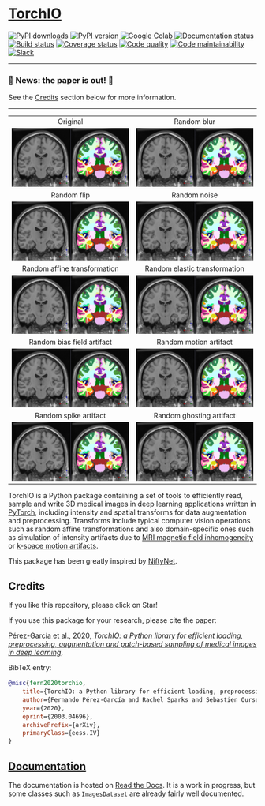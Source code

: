 # [TorchIO](http://torchio.rtfd.io/)

[![PyPI downloads](https://img.shields.io/pypi/dm/torchio.svg?label=PyPI%20downloads&logo=python&logoColor=white)](https://pypi.org/project/torchio/)
[![PyPI version](https://badge.fury.io/py/torchio.svg)](https://badge.fury.io/py/torchio)
[![Google Colab](https://colab.research.google.com/assets/colab-badge.svg)](https://colab.research.google.com/drive/112NTL8uJXzcMw4PQbUvMQN-WHlVwQS3i)
[![Documentation status](https://readthedocs.org/projects/torchio/badge/?version=latest)](https://torchio.readthedocs.io/?badge=latest)
[![Build status](https://img.shields.io/travis/fepegar/torchio/master.svg?label=Travis%20CI%20build&logo=travis)](https://travis-ci.org/fepegar/torchio)
[![Coverage status](https://codecov.io/gh/fepegar/torchio/branch/master/graphs/badge.svg)](https://codecov.io/github/fepegar/torchio)
[![Code quality](https://img.shields.io/scrutinizer/g/fepegar/torchio.svg?label=Code%20quality&logo=scrutinizer)](https://scrutinizer-ci.com/g/fepegar/torchio/?branch=master)
[![Code maintainability](https://api.codeclimate.com/v1/badges/518673e49a472dd5714d/maintainability)](https://codeclimate.com/github/fepegar/torchio/maintainability)
[![Slack](https://img.shields.io/badge/TorchIO-Join%20on%20Slack-blueviolet?style=flat&logo=slack)](https://join.slack.com/t/torchioworkspace/shared_invite/enQtOTY1NTgwNDI4NzA1LTEzMjIwZTczMGRmM2ZlMzBkZDg3YmQwY2E4OTIyYjFhZDVkZmIwOWZkNTQzYTFmYzdiNGEwZWQ4YjgwMTczZmE)

---

### 🎉 News: the paper is out! 🎉

See the [Credits](#credits) section below for more information.

---

<table align="center">
    <tr>
        <td align="center">Original</td>
        <td align="center">Random blur</td>
    </tr>
    <tr>
        <td align="center"><img src="docs/images/gifs_readme/1_Lambda_mri.png" alt="Original"></td>
        <td align="center"><img src="docs/images/gifs_readme/2_RandomBlur_mri.gif" alt="Random blur"></td>
    </tr>
    <tr>
        <td align="center">Random flip</td>
        <td align="center">Random noise</td>
    </tr>
    <tr>
        <td align="center"><img src="docs/images/gifs_readme/3_RandomFlip_mri.gif" alt="Random flip"></td>
        <td align="center"><img src="docs/images/gifs_readme/4_Compose_mri.gif" alt="Random noise"></td>
    </tr>
    <tr>
        <td align="center">Random affine transformation</td>
        <td align="center">Random elastic transformation</td>
    </tr>
    <tr>
        <td align="center"><img src="docs/images/gifs_readme/5_RandomAffine_mri.gif" alt="Random affine transformation"></td>
        <td align="center"><img src="docs/images/gifs_readme/6_RandomElasticDeformation_mri.gif" alt="Random elastic transformation"></td>
    </tr>
    <tr>
        <td align="center">Random bias field artifact</td>
        <td align="center">Random motion artifact</td>
    </tr>
    <tr>
        <td align="center"><img src="docs/images/gifs_readme/7_RandomBiasField_mri.gif" alt="Random bias field artifact"></td>
        <td align="center"><img src="docs/images/gifs_readme/8_RandomMotion_mri.gif" alt="Random motion artifact"></td>
    </tr>
    <tr>
        <td align="center">Random spike artifact</td>
        <td align="center">Random ghosting artifact</td>
    </tr>
    <tr>
        <td align="center"><img src="docs/images/gifs_readme/9_RandomSpike_mri.gif" alt="Random spike artifact"></td>
        <td align="center"><img src="docs/images/gifs_readme/10_RandomGhosting_mri.gif" alt="Random ghosting artifact"></td>
    </tr>
</table>



TorchIO is a Python package containing a set of tools to efficiently
read, sample and write 3D medical images in deep learning applications
written in [PyTorch](https://pytorch.org/),
including intensity and spatial transforms
for data augmentation and preprocessing. Transforms include typical computer vision operations
such as random affine transformations and also domain-specific ones such as
simulation of intensity artifacts due to
[MRI magnetic field inhomogeneity](http://mriquestions.com/why-homogeneity.html)
or [k-space motion artifacts](http://proceedings.mlr.press/v102/shaw19a.html).

This package has been greatly inspired by [NiftyNet](https://niftynet.io/).


## Credits

If you like this repository, please click on Star!

If you use this package for your research, please cite the paper:

[Pérez-García et al., 2020, *TorchIO: a Python library for efficient loading, preprocessing, augmentation and patch-based sampling of medical images in deep learning*](https://arxiv.org/abs/2003.04696).


BibTeX entry:

```bibtex
@misc{fern2020torchio,
    title={TorchIO: a Python library for efficient loading, preprocessing, augmentation and patch-based sampling of medical images in deep learning},
    author={Fernando Pérez-García and Rachel Sparks and Sebastien Ourselin},
    year={2020},
    eprint={2003.04696},
    archivePrefix={arXiv},
    primaryClass={eess.IV}
}
```


## [Documentation](https://torchio.readthedocs.io/)

The documentation is hosted on
[Read the Docs](https://torchio.readthedocs.io/).
It is a work in progress, but some classes such as
[`ImagesDataset`](https://torchio.readthedocs.io/data/image.html)
are already fairly well documented.
